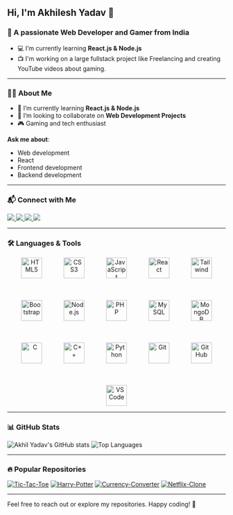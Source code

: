 ## Hi, I'm Akhilesh Yadav 👋

### 🌟 A passionate Web Developer and Gamer from India

- 💻 I’m currently learning **React.js & Node.js**
- 📺 I'm working on a large fullstack project like Freelancing and creating YouTube videos about gaming.

---

### 👨‍💻 About Me
- 🌱 I’m currently learning **React.js & Node.js**
- 👯 I’m looking to collaborate on **Web Development Projects**
- 🎮 Gaming and tech enthusiast

**Ask me about**:
- Web development
- React
- Frontend development
- Backend development

---

### 📬 Connect with Me
<p align="left">
  <a href="mailto:yadavakhil766@gmail.com" target="_blank">
    <img src="https://img.shields.io/badge/Gmail-D14836?style=for-the-badge&logo=gmail&logoColor=white" />
  </a>
  <a href="https://www.linkedin.com/in/akhilesh-yadav-5a0955310?utm_source=share&utm_campaign=share_via&utm_content=profile&utm_medium=android_app" target="_blank">
    <img src="https://img.shields.io/badge/LinkedIn-0077B5?style=for-the-badge&logo=linkedin&logoColor=white" />
  </a>
  <a href="https://www.instagram.com/akhil_yadav972?igsh=MW14NGMxOTY3ZTh0ZA==" target="_blank">
    <img src="https://img.shields.io/badge/Instagram-E4405F?style=for-the-badge&logo=instagram&logoColor=white" />
  </a>
  <a href="https://youtube.com/@lordakhilgaming3375?si=DerW7D2QPkekufQV" target="_blank">
    <img src="https://img.shields.io/badge/YouTube-FF0000?style=for-the-badge&logo=youtube&logoColor=white" />
  </a>
</p>

---

### 🛠️ Languages & Tools
<div align="center">
  <div style="display: flex; flex-wrap: wrap;justify-content: center; gap: 50px;">
    <!-- Frontend -->
    <img width="48" height="48" src="https://img.icons8.com/color/48/html-5--v1.png" alt="HTML5"/>
    <img width="48" height="48" src="https://img.icons8.com/color/48/css3.png" alt="CSS3"/>
    <img width="48" height="48" src="https://img.icons8.com/color/48/javascript--v1.png" alt="JavaScript"/>
    <img width="48" height="48" src="https://img.icons8.com/color/48/react-native.png" alt="React"/>
    <img width="48" height="48" src="https://img.icons8.com/color/48/tailwind_css.png" alt="Tailwind"/>
    <img width="48" height="48" src="https://img.icons8.com/color/48/bootstrap.png" alt="Bootstrap"/>
    <!-- Backend & Databases -->
    <img width="48" height="48" src="https://img.icons8.com/color/48/nodejs.png" alt="Node.js"/>
    <img width="48" height="48" src="https://img.icons8.com/color/48/php.png" alt="PHP"/>
    <img width="48" height="48" src="https://img.icons8.com/color/48/mysql-logo.png" alt="MySQL"/>
    <img width="48" height="48" src="https://img.icons8.com/color/48/mongodb.png" alt="MongoDB"/>
    <!-- Programming Languages -->
    <img width="48" height="48" src="https://img.icons8.com/color/48/c-programming.png" alt="C"/>
    <img width="48" height="48" src="https://img.icons8.com/color/48/c-plus-plus-logo.png" alt="C++"/>
    <img width="48" height="48" src="https://img.icons8.com/color/48/python--v1.png" alt="Python"/>
    <!-- Tools -->
    <img width="48" height="48" src="https://img.icons8.com/color/48/git.png" alt="Git"/>
    <img width="48" height="48" src="https://img.icons8.com/color/48/github--v1.png" alt="GitHub"/>
    <img width="48" height="48" src="https://img.icons8.com/color/48/visual-studio-code-2019.png" alt="VS Code"/>
  </div>
</div>

---

### 📊 GitHub Stats
<p align="left">
  <img src="https://github-readme-stats.vercel.app/api?username=YaadavAkhilesh&show_icons=true&theme=radical" alt="Akhil Yadav's GitHub stats" />
  <img src="https://github-readme-stats.vercel.app/api/top-langs/?username=YaadavAkhilesh&layout=compact&theme=radical" alt="Top Languages" />
</p>

---

### 🔥 Popular Repositories
[![Tic-Tac-Toe](https://github-readme-stats.vercel.app/api/pin/?username=YaadavAkhilesh&repo=Tic-Tac-Toe&theme=radical)](https://github.com/YaadavAkhilesh/Tic-Tac-Toe)
[![Harry-Potter](https://github-readme-stats.vercel.app/api/pin/?username=YaadavAkhilesh&repo=Harry-Potter&theme=radical)](https://github.com/YaadavAkhilesh/Harry-Potter)
[![Currency-Converter](https://github-readme-stats.vercel.app/api/pin/?username=YaadavAkhilesh&repo=Currency-Converter&theme=radical)](https://github.com/YaadavAkhilesh/Currency-Converter)
[![Netflix-Clone](https://github-readme-stats.vercel.app/api/pin/?username=YaadavAkhilesh&repo=Netflix-Clone&theme=radical)](https://github.com/YaadavAkhilesh/Netflix-Clone)

---

Feel free to reach out or explore my repositories. Happy coding! 🎉
